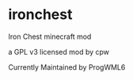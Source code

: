 ironchest
=========

Iron Chest minecraft mod

a GPL v3 licensed mod by cpw

Currently Maintained by ProgWML6


